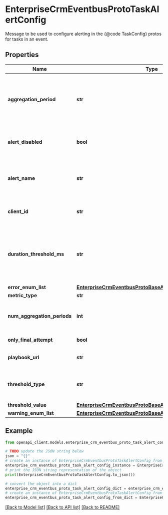 # EnterpriseCrmEventbusProtoTaskAlertConfig

Message to be used to configure alerting in the {@code TaskConfig} protos for tasks in an event.

## Properties

Name | Type | Description | Notes
------------ | ------------- | ------------- | -------------
**aggregation_period** | **str** | The period over which the metric value should be aggregated and evaluated. Format is , where integer should be a positive integer and unit should be one of (s,m,h,d,w) meaning (second, minute, hour, day, week). | [optional] 
**alert_disabled** | **bool** | Set to false by default. When set to true, the metrics are not aggregated or pushed to Monarch for this workflow alert. | [optional] 
**alert_name** | **str** | A name to identify this alert. This will be displayed in the alert subject. If set, this name should be unique in within the scope of the containing workflow. | [optional] 
**client_id** | **str** | Client associated with this alert configuration. Must be a client enabled in one of the containing workflow&#39;s triggers. | [optional] 
**duration_threshold_ms** | **str** | Should be specified only for TASK_AVERAGE_DURATION and TASK_PERCENTILE_DURATION metrics. This member should be used to specify what duration value the metrics should exceed for the alert to trigger. | [optional] 
**error_enum_list** | [**EnterpriseCrmEventbusProtoBaseAlertConfigErrorEnumList**](EnterpriseCrmEventbusProtoBaseAlertConfigErrorEnumList.md) |  | [optional] 
**metric_type** | **str** |  | [optional] 
**num_aggregation_periods** | **int** | For how many contiguous aggregation periods should the expected min or max be violated for the alert to be fired. | [optional] 
**only_final_attempt** | **bool** | Only count final task attempts, not retries. | [optional] 
**playbook_url** | **str** | Link to a playbook for resolving the issue that triggered this alert. | [optional] 
**threshold_type** | **str** | The threshold type for which this alert is being configured. If value falls below expected_min or exceeds expected_max, an alert will be fired. | [optional] 
**threshold_value** | [**EnterpriseCrmEventbusProtoBaseAlertConfigThresholdValue**](EnterpriseCrmEventbusProtoBaseAlertConfigThresholdValue.md) |  | [optional] 
**warning_enum_list** | [**EnterpriseCrmEventbusProtoBaseAlertConfigErrorEnumList**](EnterpriseCrmEventbusProtoBaseAlertConfigErrorEnumList.md) |  | [optional] 

## Example

```python
from openapi_client.models.enterprise_crm_eventbus_proto_task_alert_config import EnterpriseCrmEventbusProtoTaskAlertConfig

# TODO update the JSON string below
json = "{}"
# create an instance of EnterpriseCrmEventbusProtoTaskAlertConfig from a JSON string
enterprise_crm_eventbus_proto_task_alert_config_instance = EnterpriseCrmEventbusProtoTaskAlertConfig.from_json(json)
# print the JSON string representation of the object
print(EnterpriseCrmEventbusProtoTaskAlertConfig.to_json())

# convert the object into a dict
enterprise_crm_eventbus_proto_task_alert_config_dict = enterprise_crm_eventbus_proto_task_alert_config_instance.to_dict()
# create an instance of EnterpriseCrmEventbusProtoTaskAlertConfig from a dict
enterprise_crm_eventbus_proto_task_alert_config_from_dict = EnterpriseCrmEventbusProtoTaskAlertConfig.from_dict(enterprise_crm_eventbus_proto_task_alert_config_dict)
```
[[Back to Model list]](../README.md#documentation-for-models) [[Back to API list]](../README.md#documentation-for-api-endpoints) [[Back to README]](../README.md)


